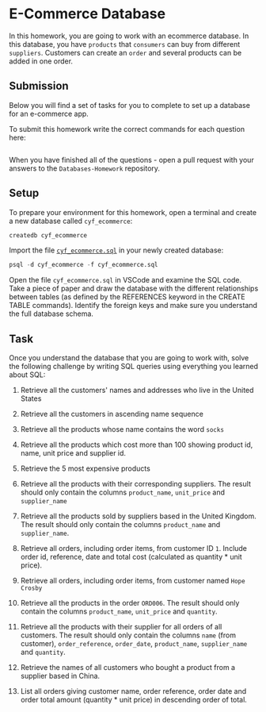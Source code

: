 # E-Commerce Database

In this homework, you are going to work with an ecommerce database. In this database, you have `products` that `consumers` can buy from different `suppliers`. Customers can create an `order` and several products can be added in one order.

## Submission

Below you will find a set of tasks for you to complete to set up a database for an e-commerce app.

To submit this homework write the correct commands for each question here:
```sql


```

When you have finished all of the questions - open a pull request with your answers to the `Databases-Homework` repository.

## Setup

To prepare your environment for this homework, open a terminal and create a new database called `cyf_ecommerce`:

```sql
createdb cyf_ecommerce
```

Import the file [`cyf_ecommerce.sql`](./cyf_ecommerce.sql) in your newly created database:

```sql
psql -d cyf_ecommerce -f cyf_ecommerce.sql
```

Open the file `cyf_ecommerce.sql` in VSCode and examine the SQL code. Take a piece of paper and draw the database with the different relationships between tables (as defined by the REFERENCES keyword in the CREATE TABLE commands). Identify the foreign keys and make sure you understand the full database schema.

## Task

Once you understand the database that you are going to work with, solve the following challenge by writing SQL queries using everything you learned about SQL:

1. Retrieve all the customers' names and addresses who live in the United States
<!-- select name, address from customers where country='United States'; -->
2. Retrieve all the customers in ascending name sequence
<!-- select * from customers order by name  asc; -->
3. Retrieve all the products whose name contains the word `socks`
<!-- select * from products where product_name like '%socks%'; -->
4. Retrieve all the products which cost more than 100 showing product id, name, unit price and supplier id.
<!-- SELECT  p.product_name, pa.prod_id, pa.supp_id, pa.unit_price
FROM product_availability pa JOIN 
products p on (pa.prod_id=p.id)
WHERE pa.unit_price > 100; -->
5. Retrieve the 5 most expensive products
<!-- SELECT  p.product_name, pa.unit_price
FROM product_availability pa JOIN 
products p on (pa.prod_id=p.id)
ORDER BY pa.unit_price DESC 
LIMIT 5; -->
6. Retrieve all the products with their corresponding suppliers. The result should only contain the columns `product_name`, `unit_price` and `supplier_name`
<!-- SELECT  p.product_name, pa.unit_price, s.supplier_name
FROM product_availability pa JOIN 
products p on (pa.prod_id=p.id) JOIN
suppliers s on (pa.supp_id=s.id); -->
7. Retrieve all the products sold by suppliers based in the United Kingdom. The result should only contain the columns `product_name` and `supplier_name`.
<!-- SELECT  p.product_name, s.supplier_name
FROM product_availability pa JOIN 
products p on (pa.prod_id=p.id) JOIN
suppliers s on (pa.supp_id=s.id) 
WHERE s.country='United Kingdom'; -->
8. Retrieve all orders, including order items, from customer ID `1`. Include order id, reference, date and total cost (calculated as quantity * unit price).
<!-- SELECT oi.order_id, o.order_reference, o.order_date, (oi.quantity * pa.unit_price) AS total_cost
FROM customers c JOIN orders o ON (c.id=o.customer_id) JOIN order_items oi ON (o.id=oi.order_id) 
JOIN product_availability pa ON (oi.product_id=pa.prod_id)
WHERE c.id = 1
GROUP BY oi;  -->
9. Retrieve all orders, including order items, from customer named `Hope Crosby`
<!-- SELECT c.name , oi.*, o.* 
FROM customers c JOIN orders o ON (c.id=o.customer_id) JOIN order_items oi ON (o.id=oi.order_id) 
WHERE c.name = 'Hope Crosby'; -->
10. Retrieve all the products in the order `ORD006`. The result should only contain the columns `product_name`, `unit_price` and `quantity`.
<!-- SELECT p.product_name, pa.unit_price, oi.quantity 
FROM orders o JOIN order_items oi ON (o.id=oi.order_id) JOIN product_availability pa 
ON (oi.product_id=pa.prod_id) JOIN products p ON (pa.prod_id=p.id) 
WHERE o.order_reference = 'ORD006'; -->
11. Retrieve all the products with their supplier for all orders of all customers. The result should only contain the columns `name` (from customer), `order_reference`, `order_date`, `product_name`, `supplier_name` and `quantity`.
<!-- SELECT c.name, o.order_reference, o.order_date, p.product_name, s.supplier_name, oi.quantity 
FROM customers c JOIN orders o ON (c.id=o.customer_id) JOIN order_items oi ON (o.id=oi.order_id)
JOIN product_availability pa ON (oi.product_id=pa.prod_id) JOIN suppliers s ON (pa.supp_id=s.id)
JOIN products p ON (pa.prod_id=p.id); -->
12. Retrieve the names of all customers who bought a product from a supplier based in China.
<!-- SELECT DISTINCT c.name
FROM customers c JOIN orders o ON (c.id=o.customer_id) JOIN order_items oi ON (o.id=oi.order_id)
JOIN product_availability pa ON (oi.product_id=pa.prod_id) JOIN suppliers s ON (pa.supp_id=s.id)
WHERE s.country='China'; -->
13. List all orders giving customer name, order reference, order date and order total amount (quantity * unit price) in descending order of total.
<!-- SELECT DISTINCT c.name, o.order_reference, o.order_date, (oi.quantity * pa.unit_price) AS total_amount
FROM customers c JOIN orders o ON (c.id=o.customer_id) JOIN order_items oi ON (o.id=oi.order_id)
JOIN product_availability pa ON (oi.product_id=pa.prod_id) 
ORDER BY total_amount DESC; -->

